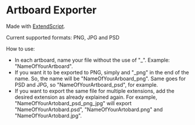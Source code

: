# Artboard Exporter

Made with [ExtendScript](https://www.adobe.com/devnet/scripting/estk.html).

Current supported formats: PNG, JPG and PSD

How to use: 

* In each artboard, name your file without the use of "_". Example: "NameOfYourArtboard".
* If you want it to be exported to PNG, simply and "_png" in the end of the name. So, the name will be "NameOfYourArboard_png". Same goes for PSD and JPG, so "NameOfYourArtboard_psd", for example.
* If you want to export the same file for multiple extensions, add the desired extension as already explained again. For example, "NameOfYourArtobard_psd_png_jpg" will export "NameOfYourArtobard.psd", "NameOfYourArtobard.png" and "NameOfYourArtobard.jpg".

